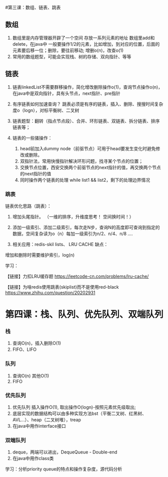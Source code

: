 #第三课：数组、链表、跳表

## 数组
1. 数组里是内存管理器开辟了一个空间 存放一系列元素的地址
数组里add和delete，在java中 一般要操作1/2的元素，比如增加，到对应的位置，后面的元素要后移一位；删除，要往前移动; 增删o(n)，改查o(1)
2. 常用的数组题型，可能会实现栈、树的存储、双向指针、等等

## 链表

1. 链表linkedList不需要群移操作，简化增改删除操作o(1)，查询节点操作o(n)，在java中是双向指针，具有头节点，next指针、pre指针

2. 有序链表如何加速查询？
跳表必须是有序的链表，插入、删除、搜搜时间复杂度o（logn），对标平衡树、二叉树

3. 链表题型：翻转（指点节点段）、合并、环形链表、双链表、拆分链表、排序链表等；

4. 链表的一些骚操作：
    1. head前加入dummy node（前驱节点）可用于head要发生变化时避免修改或删除。
    2. 双指针法，常用快慢指针解决环形问题，找寻某个节点的位置；
    3. 交换节点位置，西安交换两个前驱节点的next指针的值，再交换两个节点的next指针的值
    4. 同时操作两个链表的处理 while list1 && list2，剩下的处理边界情况


### 跳表
 链表优化思路（跳表）：

1. 增加头尾指针。   （一维的排序，升维度思考！  空间换时间！）

2. 添加一级索引、添加二级索引，每次走N步，查询N的高度即可查询到指定的数据，空间复杂读为o（n）每加一级索引为n/2、n/4、n/8 ….

3. 相关应用：redis-skil lists、 LRU CACHE
缺点：

增加和删除时需要维护索引，log(n)


学习：

【链接】力扣LRU缓存题
https://leetcode-cn.com/problems/lru-cache/

【链接】为啥redis使用跳表(skiplist)而不是使用red-black
https://www.zhihu.com/question/20202931



# 第四课：栈、队列、优先队列、双端队列

### 栈
1. 查询O(n)，插入删除O(1)
2. FIFO、LIFO

### 队列
1. 查询O(n) 其他O(1)
2. FIFO

### 优先队列
1. 优先队列 插入操作O(1), 取出操作O(logn)-按照元素优先级取出;
2. 底层实现的数据结构可以由多种实现方法bst（平衡二叉树、红黑树、AVL...）、heap（二叉树堆），treap
3. 在java中用作interface接口

### 双端队列
1. deque，两端可以进出，DequeQueue - Double-end
2. 在java中用作class类


学习：分析priority queue的特点和操作复杂度，源代码分析